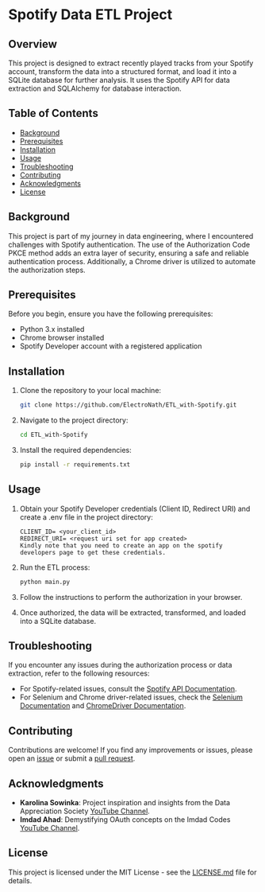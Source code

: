 # Spotify Data ETL Project

## Overview

This project is designed to extract recently played tracks from your Spotify account, transform the data into a structured format, and load it into a SQLite database for further analysis. It uses the Spotify API for data extraction and SQLAlchemy for database interaction.

## Table of Contents

- [Background](#background)
- [Prerequisites](#prerequisites)
- [Installation](#installation)
- [Usage](#usage)
- [Troubleshooting](#troubleshooting)
- [Contributing](#contributing)
- [Acknowledgments](#acknowledgments)
- [License](#license)

## Background

This project is part of my journey in data engineering, where I encountered challenges with Spotify authentication. The use of the Authorization Code PKCE method adds an extra layer of security, ensuring a safe and reliable authentication process. Additionally, a Chrome driver is utilized to automate the authorization steps.

## Prerequisites

Before you begin, ensure you have the following prerequisites:

- Python 3.x installed
- Chrome browser installed
- Spotify Developer account with a registered application

## Installation

1. Clone the repository to your local machine:

   ```bash
   git clone https://github.com/ElectroNath/ETL_with-Spotify.git


2. Navigate to the project directory:

    ```bash
    cd ETL_with-Spotify

3. Install the required dependencies:

    ```bash
    pip install -r requirements.txt

## Usage

1. Obtain your Spotify Developer credentials (Client ID, Redirect URI) and create a .env file in the project directory:

    ```env
    CLIENT_ID= <your_client_id>
    REDIRECT_URI= <request uri set for app created>
    Kindly note that you need to create an app on the spotify developers page to get these credentials.

2. Run the ETL process:

    ```bash
    python main.py

3. Follow the instructions to perform the authorization in your browser.

4. Once authorized, the data will be extracted, transformed, and loaded into a SQLite database.

## Troubleshooting

If you encounter any issues during the authorization process or data extraction, refer to the following resources:

- For Spotify-related issues, consult the [Spotify API Documentation](https://developer.spotify.com/documentation/).
- For Selenium and Chrome driver-related issues, check the [Selenium Documentation](https://www.selenium.dev/documentation/en/) and [ChromeDriver Documentation](https://sites.google.com/chromium.org/driver/).


## Contributing

Contributions are welcome! If you find any improvements or issues, please open an [issue](https://github.com/your_username/spotify-data-etl/issues) or submit a [pull request](https://github.com/your_username/spotify-data-etl/pulls).

## Acknowledgments

- **Karolina Sowinka**: Project inspiration and insights from the Data Appreciation Society [YouTube Channel](https://www.youtube.com/c/DataAppreciationSociety).
- **Imdad Ahad**: Demystifying OAuth concepts on the Imdad Codes [YouTube Channel](https://www.youtube.com/c/ImdadCodes).

## License

This project is licensed under the MIT License - see the [LICENSE.md](LICENSE.md) file for details.

